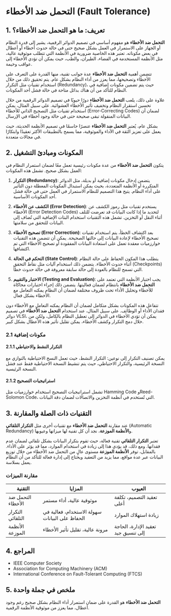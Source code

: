 # التحمل ضد الأخطاء (Fault Tolerance)

## 1. تعريف: ما هو **التحمل ضد الأخطاء**؟
**التحمل ضد الأخطاء** هو مفهوم أساسي في تصميم الدوائر الرقمية، يشير إلى قدرة النظام أو الجهاز على الاستمرار في العمل بشكل صحيح حتى في حالة حدوث أخطاء أو أعطال في بعض مكوناته. تعتبر هذه الخاصية ضرورية في الأنظمة التي تتطلب موثوقية عالية، مثل الأنظمة المستخدمة في الفضاء، الطيران، والطب، حيث يمكن أن تؤدي الأخطاء إلى عواقب وخيمة. 

تتضمن أهمية **التحمل ضد الأخطاء** عدة جوانب تقنية، منها القدرة على التعرف على الأخطاء وتصحيحها، مما يعزز من أداء النظام بشكل عام. يتم تحقيق ذلك من خلال استخدام تقنيات مثل التكرار (Redundancy)، حيث يتم تضمين مكونات إضافية في النظام للتأكد من أن هناك بدائل متاحة في حالة فشل أحد المكونات. 

علاوة على ذلك، يلعب **التحمل ضد الأخطاء** دورًا حيويًا في تصميم الدوائر الرقمية من خلال تحسين استقرار النظام وتخفيف تأثير الأخطاء العشوائية. على سبيل المثال، يمكن استخدام تقنيات مثل التصحيح الذاتي للأخطاء (Error-Correcting Codes) لضمان أن البيانات المنقولة تبقى صحيحة حتى في حالة وجود أخطاء في الإرسال. 

بشكل عام، يُعتبر **التحمل ضد الأخطاء** عنصرًا حاسمًا في تصميم الأنظمة الحديثة، حيث يعمل على تعزيز الثقة في الأداء والموثوقية، مما يسمح بالتطبيقات الأكثر تعقيدًا وابتكارًا في مجالات متعددة.

## 2. المكونات ومبادئ التشغيل
يتكون **التحمل ضد الأخطاء** من عدة مكونات رئيسية تعمل معًا لضمان استمرار النظام في العمل بشكل صحيح. تشمل هذه المكونات:

1. **التكرار (Redundancy)**: يتضمن إدخال مكونات إضافية أو بديلة، مثل الدوائر المتكررة أو الأنظمة المتعددة، بحيث يمكن استبدال المكونات المعطلة دون التأثير على أداء النظام. يتيح هذا التصميم للنظام الاستمرار في العمل حتى في حالة فشل أحد المكونات الأساسية.

2. **الكشف عن الأخطاء (Error Detection)**: يستخدم تقنيات مثل رموز الكشف عن الأخطاء (Error Detection Codes) لتحديد ما إذا كانت البيانات قد تعرضت للتلف أثناء النقل أو التخزين. تشمل هذه التقنيات استخدام البتات الإضافية التي تُضاف إلى البيانات للتحقق من سلامتها.

3. **تصحيح الأخطاء (Error Correction)**: بعد اكتشاف الخطأ، يتم استخدام تقنيات تصحيح الأخطاء لإعادة البيانات إلى حالتها الصحيحة. يمكن أن تتضمن هذه التقنيات خوارزميات معقدة تعمل على استعادة البيانات المفقودة أو تصحيح الأخطاء التي تم اكتشافها.

4. **التحكم في الحالة (State Control)**: يتطلب هذا المكون الحفاظ على حالة النظام أثناء حدوث الأخطاء. يتضمن ذلك استخدام آليات مثل نقاط التحقق (Checkpoints) التي تسمح للنظام بالعودة إلى حالة سابقة معروفة في حالة حدوث خطأ.

5. **الاختبار والتقييم (Testing and Evaluation)**: يجب اختبار الأنظمة التي تعتمد على **التحمل ضد الأخطاء** بانتظام لضمان فعاليتها. يتضمن ذلك إجراء اختبارات محاكاة للأخطاء وتحليل الأداء تحت ظروف مختلفة لضمان أن النظام يمكنه التعامل مع الأخطاء بشكل فعال.

تتفاعل هذه المكونات بشكل متكامل لضمان أن النظام يمكنه التعامل مع الأخطاء دون فقدان الأداء أو الوظائف. على سبيل المثال، عند استخدام **التحمل ضد الأخطاء** في تصميم دوائر VLSI، يمكن أن تؤدي الأخطاء في الدوائر إلى تعطيل النظام بالكامل، ولكن من خلال دمج التكرار وكشف الأخطاء، يمكن تقليل تأثير هذه الأعطال بشكل كبير.

### 2.1 مكونات إضافية
#### 2.1.1 التكرار النشط والاحتياطي
يمكن تصنيف التكرار إلى نوعين: التكرار النشط، حيث تعمل النسخ الاحتياطية بالتوازي مع النسخة الرئيسية، والتكرار الاحتياطي، حيث يتم تنشيط النسخة الاحتياطية فقط عند فشل النسخة الرئيسية. 

#### 2.1.2 استراتيجيات التصحيح
تشمل استراتيجيات التصحيح استخدام خوارزميات مثل Hamming Code وReed-Solomon Code، التي تُستخدم في أنظمة التخزين والاتصالات لضمان دقة البيانات.

## 3. التقنيات ذات الصلة والمقارنة
عند مقارنة **التحمل ضد الأخطاء** مع تقنيات أخرى مثل **التكرار التلقائي** (Automatic Redundancy) و**الأنظمة الموزعة**، نجد أن كل تقنية لها ميزاتها وعيوبها. 

تعتبر **التكرار التلقائي** تقنية فعالة، حيث تقوم بتكرار البيانات بشكل تلقائي لضمان عدم فقدانها. ومع ذلك، قد يؤدي هذا إلى زيادة في استخدام الموارد، مما قد يؤثر على الأداء. بالمقابل، توفر **الأنظمة الموزعة** مستوى عالٍ من التحمل ضد الأخطاء من خلال توزيع البيانات عبر عدة مواقع، مما يزيد من التعقيد ويحتاج إلى إدارة فعالة للتأكد من أن النظام يعمل بسلاسة.

### مقارنة الميزات
| التقنية                  | المزايا                                    | العيوب                                    |
|--------------------------|---------------------------------------------|-------------------------------------------|
| التحمل ضد الأخطاء       | موثوقية عالية، أداء مستمر                    | تعقيد التصميم، تكلفة أعلى                 |
| التكرار التلقائي        | سهولة الاستخدام، فعالية في الحفاظ على البيانات | زيادة استهلاك الموارد                      |
| الأنظمة الموزعة         | مرونة عالية، تقليل تأثير الأخطاء            | تعقيد الإدارة، الحاجة إلى تنسيق جيد       |

## 4. المراجع
- IEEE Computer Society
- Association for Computing Machinery (ACM)
- International Conference on Fault-Tolerant Computing (FTCS)

## 5. ملخص في جملة واحدة
**التحمل ضد الأخطاء** هو القدرة على ضمان استمرار أداء النظام بشكل صحيح رغم وجود أعطال، مما يعزز من موثوقية الأنظمة الرقمية.
